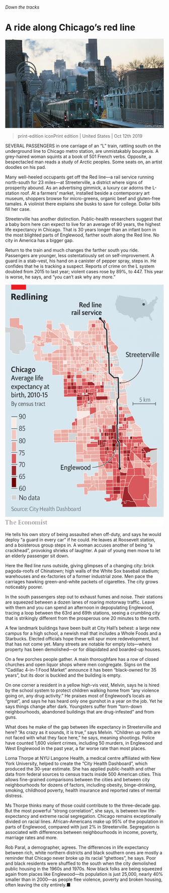 ###### Down the tracks

# A ride along Chicago’s red line 

![image](images/20191012_USP002_0.jpg) 

> print-edition iconPrint edition | United States | Oct 12th 2019 

SEVERAL PASSENGERS in one carriage of an “L” train, rattling south on the underground line to Chicago metro station, are unmistakably bourgeois. A grey-haired woman squints at a book of 501 French verbs. Opposite, a bespectacled man reads a study of Arctic peoples. Some seats on, an artist doodles on his pad. 

Many well-heeled occupants get off the Red line—a rail service running north-south for 23 miles—at Streeterville, a district where signs of prosperity abound. As an advertising gimmick, a luxury car adorns the L-station roof. At a farmers’ market, installed beside a contemporary art museum, shoppers browse for micro-greens, organic beef and gluten-free tamales. A violinist there explains she busks to save for college. Dollar bills fill her case. 

Streeterville has another distinction. Public-health researchers suggest that a baby born here can expect to live for an average of 90 years, the highest life expectancy in Chicago. That is 30 years longer than an infant born in the most blighted parts of Englewood, farther south along the Red line. No city in America has a bigger gap. 

Return to the train and much changes the farther south you ride. Passengers are younger, less ostentatiously set on self-improvement. A guard in a stab-vest, his hand on a canister of pepper spray, steps in. He confides that he is tracking a suspect. Reports of crime on the L system doubled from 2015 to last year; violent cases rose by 89%, to 447. This year is worse, he says, and “you can’t ask why any more.” 

![image](images/20191012_USM941.png) 

He tells his own story of being assaulted when off-duty, and says he would deploy “a guard in every car” if he could. He leaves at Roosevelt station, and a boisterous group steps in. A woman accuses another of being “a crackhead”, provoking shrieks of laughter. A pair of young men move to let an elderly passenger sit down. 

Here the Red line runs outside, giving glimpses of a changing city: brick pagoda-roofs of Chinatown; high walls of the White Sox baseball stadium; warehouses and ex-factories of a former industrial zone. Men pace the carriages hawking green-and-white packets of cigarettes. The city grows noticeably poorer. 

In the south passengers step out to exhaust fumes and noise. Their stations are squeezed between a dozen lanes of roaring motorway traffic. Leave with them and you can spend an afternoon in depopulating Englewood, tracing a loop between the 63rd and 69th stations, seeing a crumbling city that is strikingly different from the prosperous one 20 minutes to the north. 

A few landmark buildings have been built at City Hall’s behest: a large new campus for a high school, a newish mall that includes a Whole Foods and a Starbucks. Elected officials hope these will spur more redevelopment, but that has not come yet. Many streets are notable for empty lots—where property has been demolished—or for dilapidated and boarded-up houses. 

On a few porches people gather. A main thoroughfare has a row of closed churches and open liquor shops where men congregate. Signs on the “Cadillac 4-in-1 Food Market” announce it has been “black-owned for 35 years”, but its door is buckled and the building is empty. 

On one corner a resident in a yellow high-vis vest, Melvin, says he is hired by the school system to protect children walking home from “any violence going on, any drug activity.” He praises most of Englewood’s locals as “great”, and says he has heard only one gunshot in a year on the job. Yet he says things change after dark. Youngsters suffer from “torn-down neighbourhoods, abandoned buildings that are drug-infested” and from guns. 

What does he make of the gap between life expectancy in Streeterville and here? “As crazy as it sounds, it is true,” says Melvin. “Children up north are not faced with what they face here,” he says, meaning shootings. Police have counted 1,600 violent crimes, including 50 murders, in Englewood and West Englewood in the past year, a far worse rate than most places. 

Lorna Thorpe at NYU Langone Health, a medical centre affiliated with New York University, helped to create the “City Health Dashboard”, which produced the 30-year estimate. She has applied public-health and other data from federal sources to census tracts inside 500 American cities. This allows fine-grained comparisons between the cities and between city neighbourhoods for dozens of factors, including obesity, binge-drinking, smoking, childhood poverty, health insurance and reported rates of mental distress. 

Ms Thorpe thinks many of those could contribute to the three-decade gap. But the most powerful “strong correlation”, she says, is between low life-expectancy and extreme racial segregation. Chicago remains exceptionally divided on racial lines. African-Americans make up 95% of the population in parts of Englewood, compared with just 2% in Streeterville. Segregation is associated with differences between neighbourhoods in income, poverty, marriage rates and more. 

Rob Paral, a demographer, agrees. The differences in life expectancy between rich, white northern districts and black southern ones are mostly a reminder that Chicago never broke up its racial “ghettoes”, he says. Poor and black residents were shuffled to the south when the city demolished public housing in the 1960s and 1970s. Now black folks are being squeezed again from places like Englewood—its population is just 25,000, nearly 40% smaller than in 2000—as people flee violence, poverty and broken housing, often leaving the city entirely.■ 

